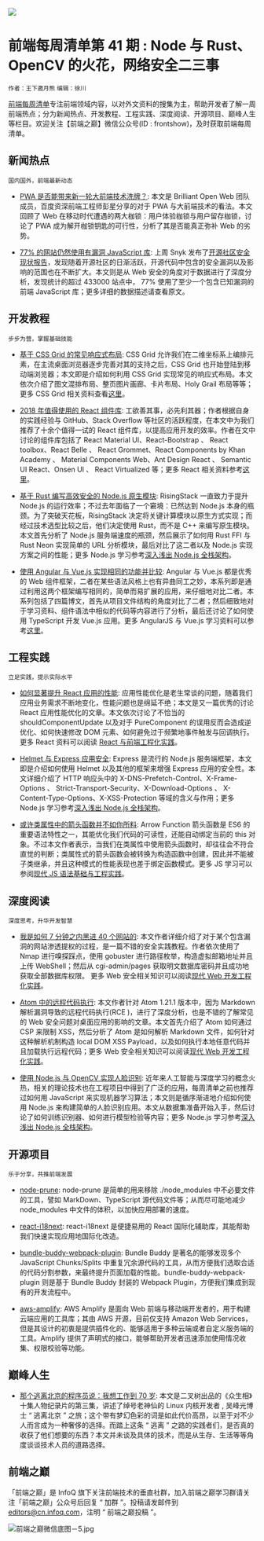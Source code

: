 ![](http://upload-images.jianshu.io/upload_images/1647496-739c0e4bf94a5d75.jpg?imageMogr2/auto-orient/strip%7CimageView2/2/w/1240)

# 前端每周清单第 41 期 : Node 与 Rust、OpenCV 的火花，网络安全二三事

`作者：王下邀月熊` `编辑：徐川`

[前端每周清单](http://www.infoq.com/cn/FE-Weekly)专注前端领域内容，以对外文资料的搜集为主，帮助开发者了解一周前端热点；分为新闻热点、开发教程、工程实践、深度阅读、开源项目、巅峰人生等栏目。欢迎关注【前端之巅】微信公众号(ID : frontshow)，及时获取前端每周清单。

## 新闻热点

`国内国外，前端最新动态`

- [PWA 是否能带来新一轮大前端技术洗牌？](https://parg.co/U5t): 本文是 Brilliant Open Web 团队成员，百度资深前端工程师彭星分享的对于 PWA 与大前端技术的看法。本文回顾了 Web 在移动时代遭遇的两大枷锁：用户体验枷锁与用户留存枷锁，讨论了 PWA 成为解开枷锁钥匙的可行性，分析了其是否能真正弥补 Web 的劣势。

- [77% 的网站仍然使用有漏洞 JavaScript 库](https://snyk.io/blog/77-percent-of-sites-still-vulnerable/): 上周 Snyk 发布了[开源社区安全现状报告](https://snyk.io/stateofossecurity/)，发现随着开源社区的日渐活跃，开源代码中包含的安全漏洞以及影响的范围也在不断扩大。本文则是从 Web 安全的角度对于数据进行了深度分析，发现统计的超过 433000 站点中， 77% 使用了至少一个包含已知漏洞的前端 JavaScript 库；更多详细的数据描述请查看原文。

## 开发教程

`步步为营，掌握基础技能`

- [基于 CSS Grid 的常见响应式布局](https://parg.co/U5S): CSS Grid 允许我们在二维坐标系上编排元素，在主流桌面浏览器逐步完善对其的支持之后，CSS Grid 也开始登陆到移动端浏览器；本文即是介绍如何利用 CSS Grid 实现常见的响应式布局。本文依次介绍了图文混排布局、整页图片画廊、卡片布局、Holy Grail 布局等等；更多 CSS Grid 相关资料查看[这里](https://parg.co/Udh)。

- [2018 年值得使用的 React 组件库](https://parg.co/U5q): 工欲善其事，必先利其器；作者根据自身的实践经验与 GitHub、Stack Overflow 等社区的活跃程度，在本文中为我们推荐了十余个值得一试的 React 组件库，以提高应用开发的效率。作者在文中讨论的组件库包括了 React Material UI、React-Bootstrap 、 React toolbox、React Belle 、 React Grommet、React Components by Khan Academy 、 Material Components Web、Ant Design React 、 Semantic UI React、Onsen UI 、 React Virtualized 等；更多 React 相关资料参考[这里](https://parg.co/UHK)。

- [基于 Rust 编写高效安全的 Node.js 原生模块](https://parg.co/U5r): RisingStack 一直致力于提升 Node.js 的运行效率；不过去年面临了一个窘境：已然达到 Node.js 本身的瓶颈。为了突破天花板，RisingStack 决定将关键计算模块以原生方式实现；而经过技术选型比较之后，他们决定使用 Rust，而不是 C++ 来编写原生模块。本文首先分析了 Node.js 服务端速度的瓶颈，然后展示了如何用 Rust FFI 与 Rust Neon 实现简单的 URL 分析模块，最后对比了这二者以及 Node.js 实现方案之间的性能；更多 Node.js 学习参考[深入浅出 Node.js 全栈架构](https://parg.co/b2s)。

- [使用 Angular 与 Vue.js 实现相同的功能并比较](https://johnpapa.net/a-look-at-angular-alongside-vue-3/): Angular 与 Vue.js 都是优秀的 Web 组件框架，二者在某些语法风格上也有异曲同工之妙，本系列即是通过利用这两个框架编写相同的，简单而易扩展的应用，来仔细地对比二者。本系列包括了四篇博文，首先从项目文件结构的角度对比了二者；然后细致地对于学习资料、组件语法中相似的代码等内容进行了分析，最后还讨论了如何使用 TypeScript 开发 Vue.js 应用。更多 AngularJS 与 Vue.js 学习资料可以参考[这里](https://parg.co/UdC)。

## 工程实践

`立足实践，提示实际水平`

- [如何显著提升 React 应用的性能](https://parg.co/U59): 应用性能优化是老生常谈的问题，随着我们应用业务需求不断地变化，性能问题也是绵延不绝；本文是又一篇优秀的讨论 React 应用性能优化的文章。本文依次讨论了不恰当的 shouldComponentUpdate 以及对于 PureComponent 的误用反而会造成逆优化、如何快速修改 DOM 元素、如何避免过于频繁地事件触发与回调执行。更多 React 资料可以阅读 [React 与前端工程化实践](https://github.com/wx-chevalier/Web-Series)。

- [Helmet 与 Express 应用安全](https://parg.co/U55): Express 是流行的 Node.js 服务端框架，本文即是介绍如何使用 Helmet 以及其他的框架来增强 Express 应用的安全性。本文详细介绍了 HTTP 响应头中的 X-DNS-Prefetch-Control、X-Frame-Options 、 Strict-Transport-Security、X-Download-Options 、 X-Content-Type-Options、X-XSS-Protection 等域的含义与作用；更多 Node.js 学习参考[深入浅出 Node.js 全栈架构](https://parg.co/b2s)。

- [或许类属性中的箭头函数并不如你所料](https://parg.co/U5R): Arrow Function 箭头函数是 ES6 的重要语法特性之一，其能优化我们代码的可读性，还能自动绑定当前的 this 对象。不过本文作者表示，当我们在类属性中使用箭头函数时，却往往会不符合直觉的判断；类属性式的箭头函数会被转换为构造函数中创建，因此并不能被子类继承，并且这种模式的性能表现也差于绑定函数模式。更多 JS 学习可以参阅[现代 JS 语法基础与工程实践](https://url.wx-coder.cn/lrKga)。

## 深度阅读

`深度思考，升华开发智慧`

- [我是如何 7 分钟之内黑进 40 个网站的](https://parg.co/U5b): 本文作者详细介绍了对于某个包含漏洞的网站渗透提权的过程，是一篇不错的安全实践教程。作者依次使用了 Nmap 进行嗅探踩点，使用 gobuster 进行路径枚举，构造虚拟邮箱地址并且上传 WebShell；然后从 cgi-admin/pages 获取明文数据库密码并且成功地获取全部数据库权限。 更多 Web 安全相关知识可以阅读[现代 Web 开发工程化实践](https://parg.co/UHO)。

- [Atom 中的远程代码执行](https://parg.co/U56): 本文作者针对 Atom 1.21.1 版本中，因为 Markdown 解析漏洞导致的远程代码执行(RCE )，进行了深度分析，也是不错的了解常见的 Web 安全问题对桌面应用的影响的文章。本文首先介绍了 Atom 如何通过 CSP 来限制 XSS，然后分析了 Atom 是如何解析 Markdown 文件，如何针对这种解析机制构造 local DOM XSS Payload，以及如何执行本地任意代码并且加载执行远程代码；更多 Web 安全相关知识可以阅读[现代 Web 开发工程化实践](https://parg.co/UHO)。

- [使用 Node.js 与 OpenCV 实现人脸识别](https://parg.co/U5P): 近年来人工智能与深度学习的概念火热，相关的理论技术也在工程项目中得到了广泛的应用，每周清单之前也推荐过如何用 JavaScript 来实现机器学习算法；本文则是循序渐进地介绍如何使用 Node.js 来构建简单的人脸识别应用。本文从数据集准备开始入手，然后讨论了如何训练识别器、如何进行模型检验等内容；更多 Node.js 学习参考[深入浅出 Node.js 全栈架构](https://parg.co/b2s)。

## 开源项目

`乐于分享，共推前端发展`

- [node-prune](https://github.com/tj/node-prune): node-prune 是简单的用来移除 ./node_modules 中不必要文件的工具，譬如 MarkDown、TypeScript 源代码文件等；从而尽可能地减少 node_modules 中文件的体积，以加快应用部署的速度。

- [react-i18next](https://github.com/i18next/react-i18next): react-i18next 是便捷易用的 React 国际化辅助库，其能帮助我们快速实现应用地国际化改造。

- [bundle-buddy-webpack-plugin](https://parg.co/U5k): Bundle Buddy 是著名的能够发现多个 JavaScript Chunks/Splits 中重复冗余源代码的工具，从而方便我们选取合适的代码分割参数，来最终提升页面加载的性能。bundle-buddy-webpack-plugin 则是基于 Bundle Buddy 封装的 Webpack Plugin，方便我们集成到现有的开发流程中。

- [aws-amplify](https://github.com/aws/aws-amplify): AWS Amplify 是面向 Web 前端与移动端开发者的，用于构建云端应用的工具库；其由 AWS 开源，目前仅支持 Amazon Web Services，但是其设计的初衷是提供插件化的、能够适用于多种云端或者自定义服务端的工具。Amplify 提供了声明式的接口，能够帮助开发者迅速添加使用情况收集、权限校验等功能。

## 巅峰人生

- [那个逃离北京的程序员说：我想工作到 70 岁](https://parg.co/U5M): 本文是二叉树出品的《众生相》十集人物纪录片的第三集，讲述了绰号老神仙的 Linux 内核开发者 , 吴峰光博士 “ 逃离北京 ” 之旅；这个带有梦幻色彩的词是如此代价高昂，以至于对不少人而言成为一种奢侈的选择。而踏上这条 “ 逃离 ” 之路的实践者们，是否真的收获了他们想要的东西？本文并未谈及具体的技术，而是从生存、生活等等角度谈谈技术人员的道路选择。

## 前端之巅

「前端之巅」是 InfoQ 旗下关注前端技术的垂直社群，加入前端之巅学习群请关注「前端之巅」公众号后回复 “ 加群 ”。投稿请发邮件到 editors@cn.infoq.com，注明 “ 前端之巅投稿 ”。

![前端之巅微信底图－5.jpg](http://upload-images.jianshu.io/upload_images/1647496-01712a993d2b23de.jpg?imageMogr2/auto-orient/strip%7CimageView2/2/w/1240)

